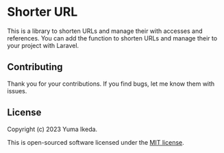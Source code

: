 # Shorter URL

This is a library to shorten URLs and manage their with accesses and references. You can add the function to shorten URLs and manage their to your project with Laravel.

## Contributing

Thank you for your contributions. If you find bugs, let me know them with issues.

## License

Copyright (c) 2023 Yuma Ikeda.

This is open-sourced software licensed under the [MIT license](LICENSE).
